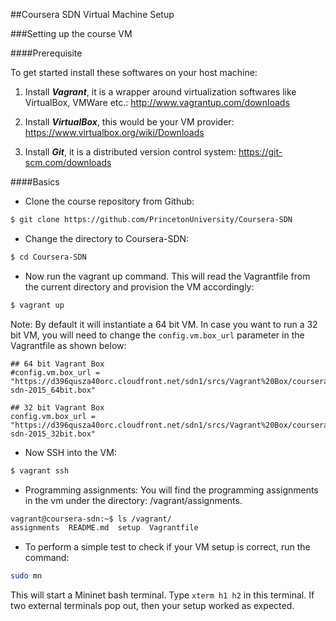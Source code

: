##Coursera SDN Virtual Machine Setup

###Setting up the course VM

####Prerequisite

To get started install these softwares on your host machine:

1. Install ***Vagrant***, it is a wrapper around virtualization softwares like VirtualBox, VMWare etc.: http://www.vagrantup.com/downloads

2. Install ***VirtualBox***, this would be your VM provider: https://www.virtualbox.org/wiki/Downloads

3. Install ***Git***, it is a distributed version control system: https://git-scm.com/downloads

####Basics

* Clone the course repository from Github:
```bash 
$ git clone https://github.com/PrincetonUniversity/Coursera-SDN
```

* Change the directory to Coursera-SDN:
```bash
$ cd Coursera-SDN
```

* Now run the vagrant up command. This will read the Vagrantfile from the current directory and provision the VM accordingly:
```bash
$ vagrant up
```
Note: By default it will instantiate a 64 bit VM. In case you want to run a 32 bit VM, you will need to change the ```config.vm.box_url``` parameter in the Vagrantfile as shown below: 
```
## 64 bit Vagrant Box
#config.vm.box_url = "https://d396qusza40orc.cloudfront.net/sdn1/srcs/Vagrant%20Box/coursera-sdn-2015_64bit.box"

## 32 bit Vagrant Box 
config.vm.box_url = "https://d396qusza40orc.cloudfront.net/sdn1/srcs/Vagrant%20Box/coursera-sdn-2015_32bit.box"
```

* Now SSH into the VM:
``` bash
$ vagrant ssh
```

* Programming assignments: You will find the programming assignments in the vm under the directory: /vagrant/assignments.
``` bash
vagrant@coursera-sdn:~$ ls /vagrant/
assignments  README.md  setup  Vagrantfile
```

* To perform a simple test to check if your VM setup is correct, run the command:
```bash
sudo mn
```
This will start a Mininet bash terminal. Type ```xterm h1 h2``` in this terminal. If two external terminals pop out, then your setup worked as expected. 
